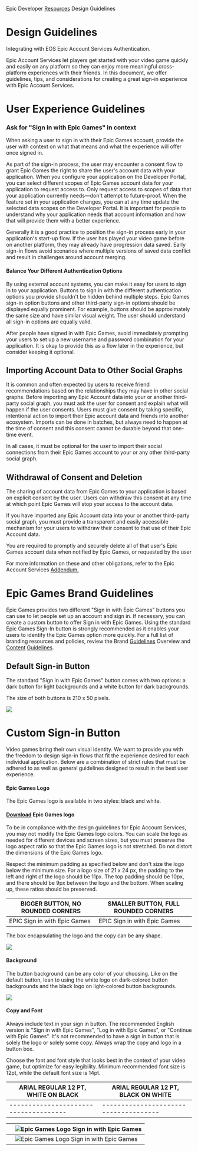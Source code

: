 Epic Developer [Resources](https://dev.epicgames.com/docs) Design Guidelines

# Design Guidelines

Integrating with EOS Epic Account Services Authentication.

Epic Account Services let players get started with your video game quickly and easily on any platform so they can enjoy more meaningful cross-platform experiences with their friends. In this document, we offer guidelines, tips, and considerations for creating a great sign-in experience with Epic Account Services.

# User Experience Guidelines

### Ask for "Sign in with Epic Games" in context

When asking a user to sign in with their Epic Games account, provide the user with context on what that means and what the experience will offer once signed in.

As part of the sign-in process, the user may encounter a consent flow to grant Epic Games the right to share the user's account data with your application. When you configure your application on the Developer Portal, you can select different scopes of Epic Games account data for your application to request access to. Only request access to scopes of data that your application currently needs—don't attempt to future-proof. When the feature set in your application changes, you can at any time update the selected data scopes on the Developer Portal. It is important for people to understand why your application needs that account information and how that will provide them with a better experience.

Generally it is a good practice to position the sign-in process early in your application's start-up flow. If the user has played your video game before on another platform, they may already have progression data saved. Early sign-in flows avoid scenarios where multiple versions of saved data conflict and result in challenges around account merging.

#### Balance Your Different Authentication Options

By using external account systems, you can make it easy for users to sign in to your application. Buttons to sign in with the different authentication options you provide shouldn't be hidden behind multiple steps. Epic Games sign-in option buttons and other third-party sign-in options should be displayed equally prominent. For example, buttons should be approximately the same size and have similar visual weight. The user should understand all sign-in options are equally valid.

After people have signed in with Epic Games, avoid immediately prompting your users to set up a new username and password combination for your application. It is okay to provide this as a flow later in the experience, but consider keeping it optional.

## Importing Account Data to Other Social Graphs

It is common and often expected by users to receive friend recommendations based on the relationships they may have in other social graphs. Before importing any Epic Account data into your or another third-party social graph, you must ask the user for consent and explain what will happen if the user consents. Users must give consent by taking specific, intentional action to import their Epic account data and friends into another ecosystem. Imports can be done in batches, but always need to happen at the time of consent and this consent cannot be durable beyond that one-time event.

In all cases, it must be optional for the user to import their social connections from their Epic Games account to your or any other third-party social graph.

## Withdrawal of Consent and Deletion

The sharing of account data from Epic Games to your application is based on explicit consent by the user. Users can withdraw this consent at any time at which point Epic Games will stop your access to the account data.

If you have imported any Epic Account data into your or another third-party social graph, you must provide a transparent and easily accessible mechanism for your users to withdraw their consent to that use of their Epic Account data.

You are required to promptly and securely delete all of that user's Epic Games account data when notified by Epic Games, or requested by the user

For more information on these and other obligations, refer to the Epic Account Services [Addendum.](https://dev.epicgames.com/en-US/services/terms/agreements)

# Epic Games Brand Guidelines

Epic Games provides two different "Sign in with Epic Games" buttons you can use to let people set up an account and sign in. If necessary, you can create a custom button to offer Sign in with Epic Games. Using the standard Epic Games Sign-In button is strongly recommended as it enables your users to identify the Epic Games option more quickly. For a full list of branding resources and policies, review the Brand [Guidelines](https://dev.epicgames.com/docs/en-US/epic-games-store/get-started/brand-guidelines-overview) Overview and [Content](https://dev.epicgames.com/docs/en-US/epic-games-store/requirements-guidelines/content-ratings/content-guidelines) [Guidelines](https://dev.epicgames.com/docs/en-US/epic-games-store/requirements-guidelines/content-ratings/content-guidelines).

## Default Sign-in Button

The standard "Sign in with Epic Games" button comes with two options: a dark button for light backgrounds and a white button for dark backgrounds.

The size of both buttons is 210 x 50 pixels.

![](_page_1_Picture_7.jpeg)

# Custom Sign-in Button

Video games bring their own visual identity. We want to provide you with the freedom to design sign-in flows that fit the experience desired for each individual application. Below are a combination of strict rules that must be adhered to as well as general guidelines designed to result in the best user experience.

#### **Epic Games Logo**

The Epic Games logo is available in two styles: black and white.

#### [Download](https://epicgames.box.com/s/82lsf9a2lfqyiwl6fra3y9cac2rm5cbd) Epic Games logo

To be in compliance with the design guidelines for Epic Account Services, you may not modify the Epic Games logo colors. You can scale the logo as needed for different devices and screen sizes, but you must preserve the logo aspect ratio so that the Epic Games logo is not stretched. Do not distort the dimensions of the Epic Games logo.

Respect the minimum padding as specified below and don't size the logo below the minimum size. For a logo size of 21 x 24 px, the padding to the left and right of the logo should be 11px. The top padding should be 10px, and there should be 9px between the logo and the bottom. When scaling up, these ratios should be preserved.

| BIGGER BUTTON, NO ROUNDED CORNERS | SMALLER BUTTON, FULL ROUNDED CORNERS |
|-----------------------------------|--------------------------------------|
| EPIC Sign in with Epic Games      | EPIC Sign in with Epic Games         |

The box encapsulating the logo and the copy can be any shape.

![](_page_2_Picture_2.jpeg)

#### **Background**

The button background can be any color of your choosing. Like on the default button, lean to using the white logo on dark-colored button backgrounds and the black logo on light-colored button backgrounds.

![](_page_2_Picture_6.jpeg)

#### **Copy and Font**

Always include text in your sign in button. The recommended English version is "Sign in with Epic Games", "Log in with Epic Games", or "Continue with Epic Games". It's not recommended to have a sign in button that is solely the logo or solely some copy. Always wrap the copy and logo in a button box.

Choose the font and font style that looks best in the context of your video game, but optimize for easy legibility. Minimum recommended font size is 12pt, while the default font size is 14pt.

| ARIAL REGULAR 12 PT, WHITE ON BLACK | ARIAL REGULAR 12 PT, BLACK ON WHITE |
|-------------------------------------|-------------------------------------|
|-------------------------------------|-------------------------------------|

|  | <img alt="Epic Games Logo" src="epic_logo.png"/> Sign in with Epic Games |
|--|--------------------------------------------------------------------------|
|  | <img alt="Epic Games Logo" src="epic_logo.png"/> Sign in with Epic Games |
